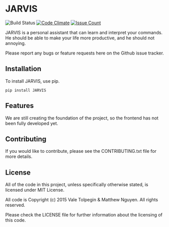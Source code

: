 # JARVIS

![Build Status](https://travis-ci.org/DarkmatterVale/JARVIS.svg?branch=master)
[![Code Climate](https://codeclimate.com/github/DarkmatterVale/regex4dummies/badges/gpa.svg)](https://codeclimate.com/github/DarkmatterVale/JARVIS)
[![Issue Count](https://codeclimate.com/github/DarkmatterVale/JARVIS/badges/issue_count.svg)](https://codeclimate.com/github/DarkmatterVale/JARVIS)

JARVIS is a personal assistant that can learn and interpret your commands. He should be able to make your life more productive, and he should not annoying.

Please report any bugs or feature requests here on the Github issue tracker.

## Installation

To install JARVIS, use pip.

```
pip install JARVIS
```

## Features

We are still creating the foundation of the project, so the frontend has not been fully developed yet.

## Contributing

If you would like to contribute, please see the CONTRIBUTING.txt file for more details.

## License

All of the code in this project, unless specifically otherwise stated, is licensed under MIT License.

All code is Copyright (c) 2015 Vale Tolpegin & Matthew Nguyen. All rights reserved.

Please check the LICENSE file for further information about the licensing of this code.

